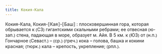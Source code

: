 ```yaml
---
title: Кокия-Кала
---
```


Кокия-Кала, Кокия-⟦Кая⟧-⟦Баш⟧
: плосковершинная гора, которая обрывается к ⦅СЗ⦆ гигантскими скальными ребрами; ее отвесная ⦅ю-зап.⦆ стена, падающая в море, образует м. Айя. В 5 км. к ⦅ЮЗ⦆ от ⦅н.п.⦆ Гончарное ⦅Севаст.⦆ – ⦅ср.⦆ ⦅греч.⦆ кока – голова, башка и кокини красная; ⦅тюрк.⦆ кала – крепость, укрепление; ⦅рпл.⦆.
